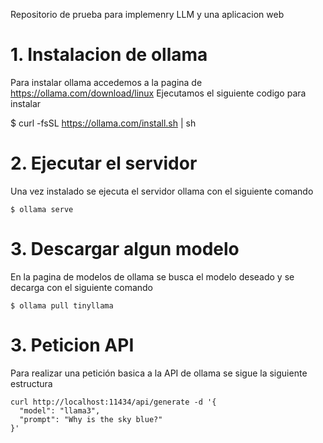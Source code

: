 Repositorio de prueba para implemenry LLM y una aplicacion web 
# 1. Instalacion de ollama 

Para instalar ollama accedemos a la pagina de https://ollama.com/download/linux
Ejecutamos el siguiente codigo para instalar


$ curl -fsSL https://ollama.com/install.sh | sh



# 2. Ejecutar el servidor 

Una vez instalado se ejecuta el servidor ollama con el siguiente comando 
````
$ ollama serve
````
# 3. Descargar algun modelo 

En la pagina de modelos de ollama se busca el modelo deseado y se decarga con el siguiente comando 
````
$ ollama pull tinyllama
````
# 3. Peticion API  
Para realizar una petición basica a la API de ollama se sigue la siguiente estructura 

``````
curl http://localhost:11434/api/generate -d '{
  "model": "llama3",
  "prompt": "Why is the sky blue?"
}'

``````



